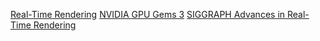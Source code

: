 [Real-Time Rendering](https://www.realtimerendering.com/)
[NVIDIA GPU Gems 3](https://developer.nvidia.com/gpugems/gpugems3/foreword)
[SIGGRAPH Advances in Real-Time Rendering](https://www.youtube.com/@siggraphadvancesinreal-tim4519/videos)
